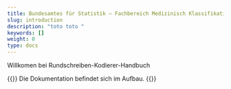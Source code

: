 ```yaml
---
title: Bundesamtes für Statistik – Fachbereich Medizinisch Klassifikationen
slug: introduction
description: "toto toto "
keywords: []
weight: 0
type: docs
---
```


Willkomen bei Rundschreiben-Kodierer-Handbuch

{{<alert color="info">}}
Die Dokumentation befindet sich im Aufbau.
{{</alert>}}
